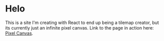 # Helo

This is a site I'm creating with React to end up being a tilemap creator, but its currently just an infinite pixel canvas.
Link to the page in action here: [Pixel Canvas](https://comic.placefor.us/map_dev).
